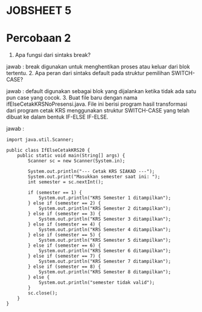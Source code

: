# JOBSHEET 5
# Percobaan 2
1. Apa fungsi dari sintaks break? 

jawab : break digunakan untuk menghentikan proses atau keluar dari blok tertentu.
2. Apa peran dari sintaks default pada struktur pemilihan SWITCH-CASE? 

jawab : default digunakan sebagai blok yang dijalankan ketika tidak ada satu pun case yang cocok.
3. Buat file baru dengan nama ifElseCetakKRSNoPresensi.java. File ini berisi program hasil transformasi dari program cetak KRS menggunakan struktur SWITCH-CASE yang telah dibuat ke dalam bentuk IF-ELSE IF-ELSE. 

jawab : 
```
import java.util.Scanner;

public class IfElseCetakKRS20 {
    public static void main(String[] args) {
        Scanner sc = new Scanner(System.in);

        System.out.println("--- Cetak KRS SIAKAD ---");
        System.out.print("Masukkan semester saat ini: ");
        int semester = sc.nextInt();

        if (semester == 1) {
            System.out.println("KRS Semester 1 ditampilkan");
        } else if (semester == 2) {
            System.out.println("KRS Semester 2 ditampilkan");
        } else if (semester == 3) {
            System.out.println("KRS Semester 3 ditampilkan");
        } else if (semester == 4) {
            System.out.println("KRS Semester 4 ditampilkan");
        } else if (semester == 5) {
            System.out.println("KRS Semester 5 ditampilkan");
        } else if (semester == 6) {
            System.out.println("KRS Semester 6 ditampilkan");
        } else if (semester == 7) {
            System.out.println("KRS Semester 7 ditampilkan");
        } else if (semester == 8) {
            System.out.println("KRS Semester 8 ditampilkan");
        } else {
            System.out.println("semester tidak valid");
        }
        sc.close();
    }
}
```